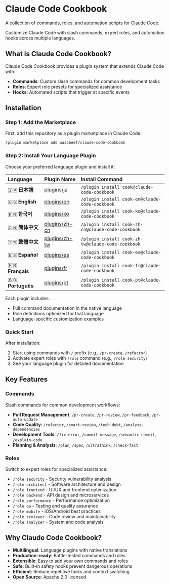 # Claude Code Cookbook

A collection of commands, roles, and automation scripts for [Claude Code](https://docs.claude.com/claude-code).

Customize Claude Code with slash commands, expert roles, and automation hooks across multiple languages.

## What is Claude Code Cookbook?

Claude Code Cookbook provides a plugin system that extends Claude Code with:

- **Commands**: Custom slash commands for common development tasks
- **Roles**: Expert role presets for specialized assistance
- **Hooks**: Automated scripts that trigger at specific events

## Installation

### Step 1: Add the Marketplace

First, add this repository as a plugin marketplace in Claude Code:

```bash
/plugin marketplace add wasabeef/claude-code-cookbook
```

### Step 2: Install Your Language Plugin

Choose your preferred language plugin and install it:

| Language         | Plugin Name                    | Install Command                                   |
| :--------------- | :----------------------------- | :------------------------------------------------ |
| 🇯🇵 **日本語**    | [plugins/ja](plugins/ja)       | `/plugin install cook@claude-code-cookbook`       |
| 🇺🇸 **English**   | [plugins/en](plugins/en)       | `/plugin install cook-en@claude-code-cookbook`    |
| 🇰🇷 **한국어**    | [plugins/ko](plugins/ko)       | `/plugin install cook-ko@claude-code-cookbook`    |
| 🇨🇳 **简体中文**  | [plugins/zh-cn](plugins/zh-cn) | `/plugin install cook-zh-cn@claude-code-cookbook` |
| 🇹🇼 **繁體中文**  | [plugins/zh-tw](plugins/zh-tw) | `/plugin install cook-zh-tw@claude-code-cookbook` |
| 🇪🇸 **Español**   | [plugins/es](plugins/es)       | `/plugin install cook-es@claude-code-cookbook`    |
| 🇫🇷 **Français**  | [plugins/fr](plugins/fr)       | `/plugin install cook-fr@claude-code-cookbook`    |
| 🇧🇷 **Português** | [plugins/pt](plugins/pt)       | `/plugin install cook-pt@claude-code-cookbook`    |

Each plugin includes:

- Full command documentation in the native language
- Role definitions optimized for that language
- Language-specific customization examples

### Quick Start

After installation:

1. Start using commands with `/` prefix (e.g., `/pr-create`, `/refactor`)
2. Activate expert roles with `/role` command (e.g., `/role security`)
3. See your language plugin for detailed documentation

## Key Features

### Commands

Slash commands for common development workflows:

- **Pull Request Management**: `/pr-create`, `/pr-review`, `/pr-feedback`, `/pr-auto-update`
- **Code Quality**: `/refactor`, `/smart-review`, `/tech-debt`, `/analyze-dependencies`
- **Development Tools**: `/fix-error`, `/commit-message`, `/semantic-commit`, `/explain-code`
- **Planning & Analysis**: `/plan`, `/spec`, `/ultrathink`, `/check-fact`

### Roles

Switch to expert roles for specialized assistance:

- `/role security` - Security vulnerability analysis
- `/role architect` - Software architecture and design
- `/role frontend` - UI/UX and frontend optimization
- `/role backend` - API design and microservices
- `/role performance` - Performance optimization
- `/role qa` - Testing and quality assurance
- `/role mobile` - iOS/Android best practices
- `/role reviewer` - Code review and maintainability
- `/role analyzer` - System and code analysis

## Why Claude Code Cookbook?

- **Multilingual**: Language plugins with native translations
- **Production-ready**: Battle-tested commands and roles
- **Extensible**: Easy to add your own commands and roles
- **Safe**: Built-in safety hooks prevent dangerous operations
- **Efficient**: Reduce repetitive tasks and context switching
- **Open Source**: Apache 2.0 licensed
